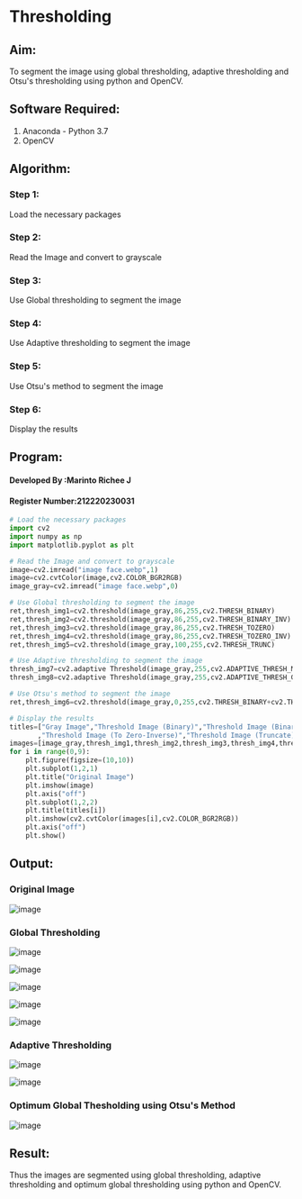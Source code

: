 # Thresholding
## Aim:
To segment the image using global thresholding, adaptive thresholding and Otsu's thresholding using python and OpenCV.

## Software Required:
1. Anaconda - Python 3.7
2. OpenCV

## Algorithm:

### Step 1:
Load the necessary packages
### Step 2:
Read the Image and convert to grayscale
### Step 3:
Use Global thresholding to segment the image
### Step 4:
Use Adaptive thresholding to segment the image
### Step 5:
Use Otsu's method to segment the image 
### Step 6:
Display the results

## Program:
#### Developed By   :Marinto Richee J
#### Register Number:212220230031
```python
# Load the necessary packages
import cv2
import numpy as np
import matplotlib.pyplot as plt

# Read the Image and convert to grayscale
image=cv2.imread("image face.webp",1)
image=cv2.cvtColor(image,cv2.COLOR_BGR2RGB)
image_gray=cv2.imread("image face.webp",0)

# Use Global thresholding to segment the image
ret,thresh_img1=cv2.threshold(image_gray,86,255,cv2.THRESH_BINARY)
ret,thresh_img2=cv2.threshold(image_gray,86,255,cv2.THRESH_BINARY_INV)
ret,thresh_img3=cv2.threshold(image_gray,86,255,cv2.THRESH_TOZERO)
ret,thresh_img4=cv2.threshold(image_gray,86,255,cv2.THRESH_TOZERO_INV)
ret,thresh_img5=cv2.threshold(image_gray,100,255,cv2.THRESH_TRUNC)

# Use Adaptive thresholding to segment the image
thresh_img7=cv2.adaptive Threshold(image_gray,255,cv2.ADAPTIVE_THRESH_MEAN_C,cv2.THRESH_BINARY,11,2)
thresh_img8=cv2.adaptive Threshold(image_gray,255,cv2.ADAPTIVE_THRESH_GAUSSIAN_C,cv2.THRESH_BINARY,11,2)

# Use Otsu's method to segment the image 
ret,thresh_img6=cv2.threshold(image_gray,0,255,cv2.THRESH_BINARY+cv2.THRESH_OTSU)

# Display the results
titles=["Gray Image","Threshold Image (Binary)","Threshold Image (Binary Inverse)","Threshold Image (To Zero)"
       ,"Threshold Image (To Zero-Inverse)","Threshold Image (Truncate)","Otsu","Adaptive Threshold (Mean)","Adaptive Threshold (Gaussian)"]
images=[image_gray,thresh_img1,thresh_img2,thresh_img3,thresh_img4,thresh_img5,thresh_img6,thresh_img7,thresh_img8]
for i in range(0,9):
    plt.figure(figsize=(10,10))
    plt.subplot(1,2,1)
    plt.title("Original Image")
    plt.imshow(image)
    plt.axis("off")
    plt.subplot(1,2,2)
    plt.title(titles[i])
    plt.imshow(cv2.cvtColor(images[i],cv2.COLOR_BGR2RGB))
    plt.axis("off")
    plt.show()

```
## Output:

### Original Image

![image](https://user-images.githubusercontent.com/65499285/169066947-59fe96a2-fb21-4444-af89-a1ba140c2d78.png)


### Global Thresholding

![image](https://user-images.githubusercontent.com/65499285/169067010-b3116dec-6f23-4f98-add8-b0ec3bc6c41d.png)

![image](https://user-images.githubusercontent.com/65499285/169067026-df5a1925-df4e-447a-a54c-8f883d901254.png)

![image](https://user-images.githubusercontent.com/65499285/169067053-7bac14c6-e601-4256-88b5-b610db136464.png)

![image](https://user-images.githubusercontent.com/65499285/169067076-624f128d-e9bf-4269-9df1-822ec3a95c00.png)

![image](https://user-images.githubusercontent.com/65499285/169067098-c603714b-cd79-4a15-9203-63e253f76b7e.png)

### Adaptive Thresholding

![image](https://user-images.githubusercontent.com/65499285/169067229-f9a4ed19-fe51-44f6-8fa5-5cf696f7376d.png)

![image](https://user-images.githubusercontent.com/65499285/169067241-0e38b048-c573-4ba3-acb8-cc949760ad71.png)

### Optimum Global Thesholding using Otsu's Method

![image](https://user-images.githubusercontent.com/65499285/169067266-74a11cf4-68e3-46e2-812f-58ea8f61eceb.png)


## Result:
Thus the images are segmented using global thresholding, adaptive thresholding and optimum global thresholding using python and OpenCV.

